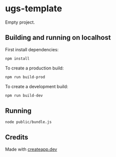 # ugs-template

Empty project.

## Building and running on localhost

First install dependencies:

```sh
npm install
```

To create a production build:

```sh
npm run build-prod
```

To create a development build:

```sh
npm run build-dev
```

## Running

```sh
node public/bundle.js
```

## Credits

Made with [createapp.dev](https://createapp.dev/)
